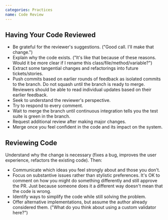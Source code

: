 ```yaml
---
categories: Practices
name: Code Review
---
```


Having Your Code Reviewed
-------------------------

* Be grateful for the reviewer's suggestions. ("Good call. I'll make that
  change.")
* Explain why the code exists. ("It's like that because of these reasons. Would
  it be more clear if I rename this class/file/method/variable?")
* Extract some tangential changes and refactorings into future tickets/stories.
* Push commits based on earlier rounds of feedback as isolated commits to the
  branch. Do not squash until the branch is ready to merge. Reviewers should be
  able to read individual updates based on their earlier feedback.
* Seek to understand the reviewer's perspective.
* Try to respond to every comment.
* Wait to merge the branch until continuous integration tells you the test suite is green in the branch.
* Request additional review after making major changes.
* Merge once you feel confident in the code and its impact on the system.

Reviewing Code
--------------

Understand why the change is necessary (fixes a bug, improves the user
experience, refactors the existing code). Then:

* Communicate which ideas you feel strongly about and those you don't.
* Focus on substantive issues rather than stylistic preferences. It's OK to
  comment on how you might do something differently and still approve the PR.
  Just because someone does it a different way doesn't mean that the code is
  wrong.
* Identify ways to simplify the code while still solving the problem.
* Offer alternative implementations, but assume the author already considered
  them. ("What do you think about using a custom validator here?")

